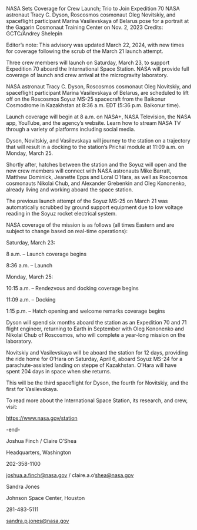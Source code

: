 NASA Sets Coverage for Crew Launch; Trio to Join Expedition 70 
 NASA astronaut Tracy C. Dyson, Roscosmos cosmonaut Oleg Novitskiy, and spaceflight participant Marina Vasilevskaya of Belarus pose for a portrait at the Gagarin Cosmonaut Training Center on Nov. 2, 2023 Credits: GCTC/Andrey Shelepin

Editor’s note: This advisory was updated March 22, 2024, with new times for coverage following the scrub of the March 21 launch attempt.

Three crew members will launch on Saturday, March 23, to support Expedition 70 aboard the International Space Station. NASA will provide full coverage of launch and crew arrival at the microgravity laboratory.

NASA astronaut Tracy C. Dyson, Roscosmos cosmonaut Oleg Novitskiy, and spaceflight participant Marina Vasilevskaya of Belarus, are scheduled to lift off on the Roscosmos Soyuz MS-25 spacecraft from the Baikonur Cosmodrome in Kazakhstan at 8:36 a.m. EDT (5:36 p.m. Baikonur time).

Launch coverage will begin at 8 a.m. on NASA+, NASA Television, the NASA app, YouTube, and the agency’s website. Learn how to stream NASA TV through a variety of platforms including social media.

Dyson, Novitskiy, and Vasilevskaya will journey to the station on a trajectory that will result in a docking to the station’s Prichal module at 11:09 a.m. on Monday, March 25.

Shortly after, hatches between the station and the Soyuz will open and the new crew members will connect with NASA astronauts Mike Barratt, Matthew Dominick, Jeanette Epps and Loral O’Hara, as well as Roscosmos cosmonauts Nikolai Chub, and Alexander Grebenkin and Oleg Kononenko, already living and working aboard the space station.

The previous launch attempt of the Soyuz MS-25 on March 21 was automatically scrubbed by ground support equipment due to low voltage reading in the Soyuz rocket electrical system.

NASA coverage of the mission is as follows (all times Eastern and are subject to change based on real-time operations):

Saturday, March 23:

8 a.m. – Launch coverage begins

8:36 a.m. – Launch

Monday, March 25:

10:15 a.m. – Rendezvous and docking coverage begins

11:09 a.m. – Docking

1:15 p.m. – Hatch opening and welcome remarks coverage begins

Dyson will spend six months aboard the station as an Expedition 70 and 71 flight engineer, returning to Earth in September with Oleg Kononenko and Nikolai Chub of Roscosmos, who will complete a year-long mission on the laboratory.

Novitskiy and Vasilevskaya will be aboard the station for 12 days, providing the ride home for O’Hara on Saturday, April 6, aboard Soyuz MS-24 for a parachute-assisted landing on steppe of Kazakhstan. O’Hara will have spent 204 days in space when she returns.

This will be the third spaceflight for Dyson, the fourth for Novitskiy, and the first for Vasilevskaya.

To read more about the International Space Station, its research, and crew, visit:

https://www.nasa.gov/station

-end-

Joshua Finch / Claire O’Shea

Headquarters, Washington

202-358-1100

joshua.a.finch@nasa.gov / claire.a.o’shea@nasa.gov

Sandra Jones

Johnson Space Center, Houston

281-483-5111

sandra.p.jones@nasa.gov